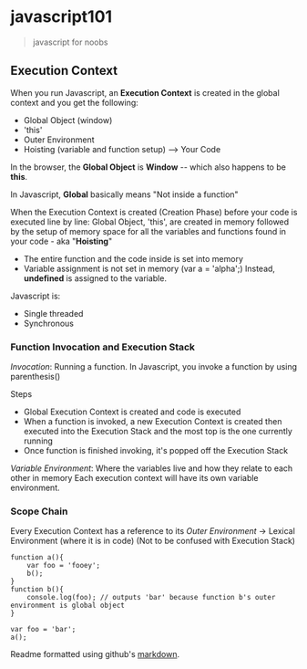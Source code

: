 # javascript101
> javascript for noobs

## Execution Context

When you run Javascript, an **Execution Context** is created in the global context and you get the following:
- Global Object (window)
- 'this'
- Outer Environment
- Hoisting (variable and function setup) --> Your Code

In the browser, the **Global Object** is **Window** -- which also happens to be **this**.

In Javascript, **Global** basically means "Not inside a function" 

When the Execution Context is created (Creation Phase) before your code is executed line by line:
Global Object, 'this', are created in memory followed by the setup of memory space for all the variables and functions found in your code - aka "**Hoisting**"
- The entire function and the code inside is set into memory
- Variable assignment is not set in memory (var a = 'alpha';) Instead, **undefined** is assigned to the variable.

Javascript is: 
- Single threaded 
- Synchronous

### Function Invocation and Execution Stack
*Invocation*: Running a function. In Javascript, you invoke a function by using parenthesis()

Steps
- Global Execution Context is created and code is executed
- When a function is invoked, a new Execution Context is created then executed into the Execution Stack and the most top is the one currently running
- Once function is finished invoking, it's popped off the Execution Stack

*Variable Environment*: Where the variables live and how they relate to each other in memory
Each execution context will have its own variable environment.

### Scope Chain
Every Execution Context has a reference to its *Outer Environment* -> Lexical Environment (where it is in code) (Not to be confused with Execution Stack)
```
function a(){
	var foo = 'fooey';
	b();
}
function b(){
	console.log(foo); // outputs 'bar' because function b's outer environment is global object
}

var foo = 'bar';
a();
```

Readme formatted using github's [markdown](https://help.github.com/articles/basic-writing-and-formatting-syntax/).